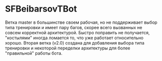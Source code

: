 # SFBeibarsovTBot

Ветка master в большинстве своем рабочая, но не поддерживает выбор типа тренировки и имеет пару багов, скорее всего вызванных не совсем корректной архитектурой. Быстро поправить не получается, "костылями" иногда ломается то, что уже работает относительно хорошо.
Вторая ветка (v2.0) создана для добавления выбора типа тренировки и некоторой переделки архитектуры для более "правильной" работы бота.
